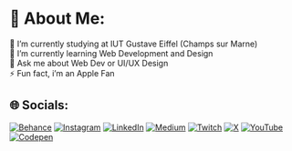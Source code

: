 # 💫 About Me:
🔭 I’m currently studying at IUT Gustave Eiffel (Champs sur Marne)<br>🌱 I’m currently learning Web Development and Design<br>💬 Ask me about Web Dev or UI/UX Design<br>⚡ Fun fact, i’m an Apple Fan


## 🌐 Socials:
[![Behance](https://img.shields.io/badge/Behance-1769ff?logo=behance&logoColor=white)](https://behance.net/leolesimple) [![Instagram](https://img.shields.io/badge/Instagram-%23E4405F.svg?logo=Instagram&logoColor=white)](https://instagram.com/leo_lesimple) [![LinkedIn](https://img.shields.io/badge/LinkedIn-%230077B5.svg?logo=linkedin&logoColor=white)](https://linkedin.com/in/leolesimple) [![Medium](https://img.shields.io/badge/Medium-12100E?logo=medium&logoColor=white)](https://medium.com/@leolesimple) [![Twitch](https://img.shields.io/badge/Twitch-%239146FF.svg?logo=Twitch&logoColor=white)](https://twitch.tv/leolesimple) [![X](https://img.shields.io/badge/X-black.svg?logo=X&logoColor=white)](https://x.com/__Le__o__) [![YouTube](https://img.shields.io/badge/YouTube-%23FF0000.svg?logo=YouTube&logoColor=white)](https://youtube.com/@leolesimple) [![Codepen](https://img.shields.io/badge/Codepen-000000?style=for-the-badge&logo=codepen&logoColor=white)](https://codepen.io/leolesimple) 
